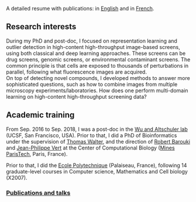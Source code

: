 A detailed resume with publications: in [English](assets/cv_am.pdf) and in [French](assets/cv_fr.pdf).

## Research interests
<p>During my PhD and post-doc, I focused on representation learning and outlier detection in high-content high-throughput image-based screens, using both classical and deep learning approaches. These screens can be drug screens, genomic screens, or environmental contaminant screens.
    The common principle is that cells are exposed to thousands of perturbations in parallel, following what fluorescence images are acquired.
    <br>
    On top of detecting novel compounds, I developed methods to answer more sophisticated questions, such as how to combine images from multiple microscopy experiments/laboratories. How does one
    perform multi-domain learning on high-content high-throughput screening data?
</p>

## Academic training

From Sep. 2016 to Sep. 2018, I was a post-doc in the <a href="http://www.altschulerwulab.org">Wu and Altschuler lab</a> (UCSF, San Francisco, USA). Prior to that, I did a PhD of Bioinformatics under the supervision of
<a href="http://cbio.ensmp.fr/~twalter/">Thomas Walter</a>, and the direction of <a href="https://t3s-1124.biomedicale.parisdescartes.fr/">Robert Barouki</a>
 and <a href="http://cbio.ensmp.fr/~jvert/">Jean-Philippe Vert</a> at the Center of Computational Biology (<a href="http://www.mines-paristech.fr/">Mines ParisTech</a>, Paris, France).

<p> Prior to that, I did the <a href="https://www.polytechnique.edu/">Ecole Polytechnique</a> (Palaiseau, France), following 14 graduate-level courses in Computer science, Mathematics and Cell biology (X2007).
</p>

### [Publications and talks](publications.md)